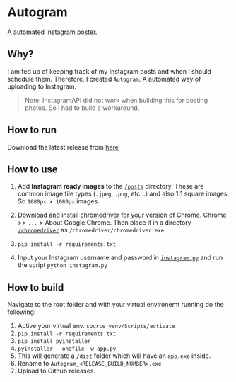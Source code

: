# Autogram
A automated Instagram poster.

## Why?
I am fed up of keeping track of my Instagram posts and when I should schedule them. Therefore, I created `Autogram`.
A automated way of uploading to Instagram.

> Note: InstagramAPI did not work when building this for posting photos. So I had to build a workaround.

## How to run
Download the latest release from [here](https://github.com/IVIURRAY/Autogram/releases)

## How to use
1. Add __Instagram ready images__ to the [`/posts`](posts) directory. These are common image file types (`.jpeg`, `.png`, etc...)
and also 1:1 square images. So `1080px x 1080px` images.

2. Download and install [chromedriver](https://chromedriver.chromium.org/) for your version of Chrome. Chrome >> `...` > About Google Chrome.
Then place it in a directory [`/chromedriver`](chromedriver) as `/chromedriver/chromedriver.exe`.

3. `pip install -r requirements.txt`

4. Input your Instagram username and password in [`instagram.py`](instagram.py#L121) and run the script 
`python instagram.py` 

## How to build
Navigate to the root folder and with your virtual environemt running do the following:
1. Active your virtual env. `source venv/Scripts/activate`
2. `pip install -r requirements.txt`
3. `pip install pyinstaller`
4. `pyinstaller --onefile -w app.py`.
5. This will generate a `/dist` folder which will have an `app.exe` inside.
6. Rename to `Autogram_<RELEASE_BUILD_NUMBER>.exe`
7. Upload to Github releases.

